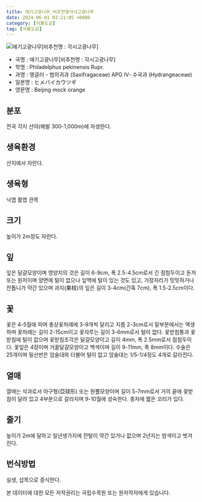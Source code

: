 ```yaml
---
title: 애기고광나무_비추천명각시고광나무
date: 2024-06-01 03:21:05 +0800
category: [식물도감]
tag: [식물도감]
---
```




![애기고광나무[비추천명 : 각시고광나무]](/fileUpload/plants/basic/Saxifragaceae/Philadelphus/15561/2_th2.JPG)
- 국명 : 애기고광나무[비추천명 : 각시고광나무]
- 학명 : Philadelphus pekinensis Rupr.
- 과명 : 앵글러 - 범의귀과 (Saxifragaceae) APG Ⅳ- 수국과 (Hydrangeaceae)
- 일본명 : ヒメバイカウツギ
- 영문명 : Beijing mock orange


## 분포
전국 각지 산야(해발 300-1,000m)에 자생한다.
## 생육환경
산지에서 자란다.
## 생육형
낙엽 활엽 관목
## 크기
높이가 2m정도 자란다.
## 잎
잎은 달걀모양이며 영양지의 것은 길이 6-9cm, 폭 2.5-4.5cm로서 긴 점첨두이고 둔저 또는 원저이며 양면에 털이 없으나 잎맥에 털이 있는 것도 있고, 가장자리가 밋밋하거나 잔톱니가 약간 있으며 과지(果枝)의 잎은 길이 3-4cm(간혹 7cm), 폭 1.5-2.5cm이다.
## 꽃
꽃은 4-5월에 피며 총상꽃차례에 3-9개씩 달리고 지름 2-3cm로서 밑부분에서는 액생하며 꽃차례는 길이 2-15cm이고 꽃자루는 길이 3-6mm로서 털이 없다. 꽃받침통과 꽃받침에 털이 없으며 꽃받침조각은 달걀모양이고 길이 4mm, 폭 2.5mm로서 점첨두이다. 꽃잎은 4장이며 거꿀달걀모양이고 백색이며 길이 9-11mm, 폭 8mm이다. 수술은 25개이며 밀선반은 암술대와 더불어 털이 없고 암술대는 1/5-1/4정도 4개로 갈라진다.
## 열매
열매는 삭과로서 아구형(亞球形) 또는 원뿔모양이며 길이 5-7mm로서 거의 끝에 꽃받침이 달려 있고 4부분으로 갈라지며 9-10월에 성숙한다. 종자에 짧은 꼬리가 있다.
## 줄기
높이가 2m에 달하고 일년생가지에 잔털이 약간 있거나 없으며 2년지는 밤색이고 벗겨진다.
## 번식방법
실생, 삽목으로 증식한다.






본 데이터에 대한 모든 저작권리는 국립수목원 또는 원저작자에게 있습니다.
